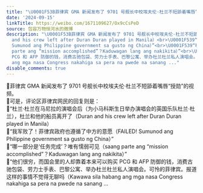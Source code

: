 ```yaml
---
title: "\U0001F53B菲律宾 GMA 新闻发布了 9701 号舰长中校埃夫伦·杜兰不短舔着嘴唇“授勋”的视频。\U0001F53B可是，评论区菲律宾网民的回复则是：\U0001F539“杜兰·杜兰在马尼拉的演唱..."
date: '2024-09-15'
linkTitle: https://weibo.com/1671109627/Ox9cCsPeD
source: 包容万物恒河水的微博
description: "\U0001F53B菲律宾 GMA 新闻发布了 9701 号舰长中校埃夫伦·杜兰不短舔着嘴唇“授勋”的视频。<br>\U0001F53B可是，评论区菲律宾网民的回复则是：<br>\U0001F539“杜兰·杜兰在马尼拉的演唱会后（为小马科斯生日举办演唱会的英国乐队杜兰·杜兰），杜兰和他的船员离开了（Duran
  and his crew left after Duran Duran played in Manila）<br>\U0001F539“我军败了！菲律宾政府也遵循了中方的意愿（FAILED!
  Sumunod ang Philippine government sa gusto ng China）”<br>\U0001F539“哪一部分是‘任务完成’？唯有懦弱可见（saang
  parte ang “mission accomplished”？Kaduwagan lang ang nakikita）”<br>\U0001F539“他们很穷，而国会里的人却靠着本来可以购买
  PCG 和 AFP 防御的钱，消费古驰包袋、劳力士手表、巴黎公寓、举办杜兰杜兰私人演唱会。可怜的菲律宾。报道这样的事情不觉得无聊吗（Kawawa sila habang
  ang mga nasa Congress nakahiga sa pera na pwede na sanang ..."
disable_comments: true
---
```

🔻菲律宾 GMA 新闻发布了 9701 号舰长中校埃夫伦·杜兰不短舔着嘴唇“授勋”的视频。<br>🔻可是，评论区菲律宾网民的回复则是：<br>🔹“杜兰·杜兰在马尼拉的演唱会后（为小马科斯生日举办演唱会的英国乐队杜兰·杜兰），杜兰和他的船员离开了（Duran and his crew left after Duran Duran played in Manila）<br>🔹“我军败了！菲律宾政府也遵循了中方的意愿（FAILED! Sumunod ang Philippine government sa gusto ng China）”<br>🔹“哪一部分是‘任务完成’？唯有懦弱可见（saang parte ang “mission accomplished”？Kaduwagan lang ang nakikita）”<br>🔹“他们很穷，而国会里的人却靠着本来可以购买 PCG 和 AFP 防御的钱，消费古驰包袋、劳力士手表、巴黎公寓、举办杜兰杜兰私人演唱会。可怜的菲律宾。报道这样的事情不觉得无聊吗（Kawawa sila habang ang mga nasa Congress nakahiga sa pera na pwede na sanang ...